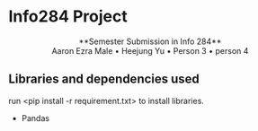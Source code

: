 # Info284 Project

<div align="center">**Semester Submission in Info 284**</div>
<div align="center">Aaron Ezra Male • Heejung Yu • Person 3 • person 4</div>

## Libraries and dependencies used

run <pip install -r requirement.txt> to install libraries.

<ul>
    <li>Pandas</li>
</ul>
